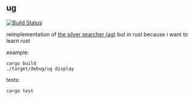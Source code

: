 ## ug

[![Build Status](https://travis-ci.org/cpdean/ug.svg?branch=master)](https://travis-ci.org/cpdean/ug)

reimplementation of [the silver searcher (ag)](https://github.com/ggreer/the_silver_searcher) but in rust because i want
to learn rust


example:

```
cargo build
./target/debug/ug display
```

tests:

```
cargo test
```
